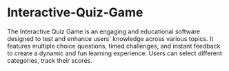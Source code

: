 # Interactive-Quiz-Game
The Interactive Quiz Game is an engaging and educational software designed to test and enhance users' knowledge across various topics. It features multiple choice questions, timed challenges, and instant feedback to create a dynamic and fun learning experience. Users can select different categories, track their scores.
